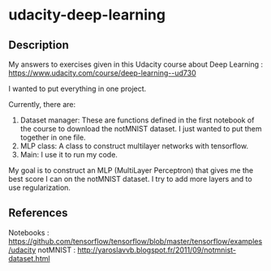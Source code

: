 # udacity-deep-learning
## Description
My answers to exercises given in this Udacity course about Deep Learning : https://www.udacity.com/course/deep-learning--ud730

I wanted to put everything in one project.

Currently, there are: 
1. Dataset manager: These are functions defined in the first notebook of the course to download the notMNIST dataset. I just wanted to put them together in one file.
2. MLP class: A class to construct multilayer networks with tensorflow.
3. Main: I use it to run my code.

My goal is to construct an MLP (MultiLayer Perceptron) that gives me the best score I can on the notMNIST dataset. 
I try to add more layers and to use regularization.

## References
Notebooks : https://github.com/tensorflow/tensorflow/blob/master/tensorflow/examples/udacity
notMNIST : http://yaroslavvb.blogspot.fr/2011/09/notmnist-dataset.html